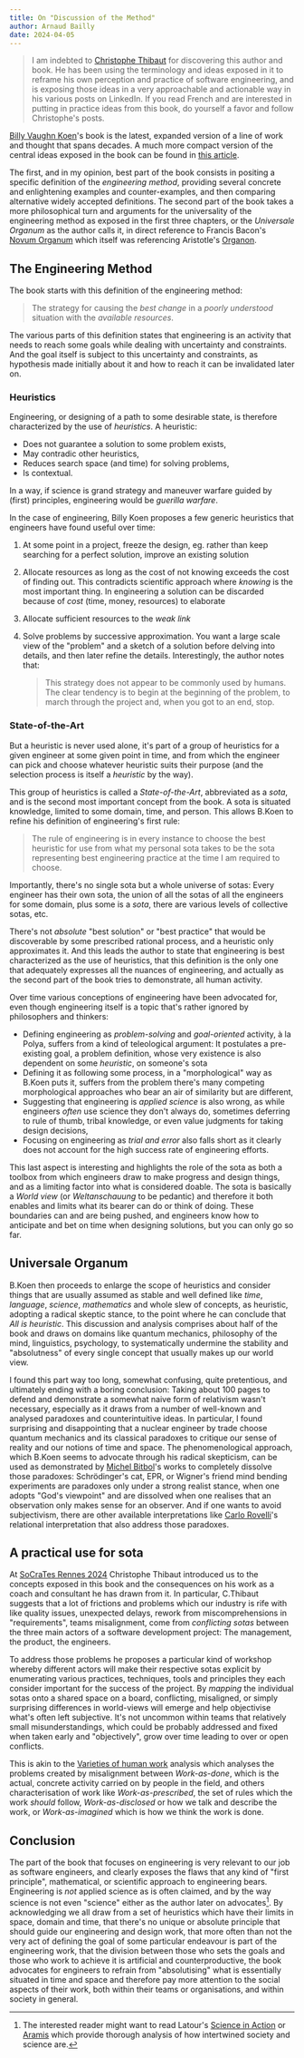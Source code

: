 ```yaml
---
title: On "Discussion of the Method"
author: Arnaud Bailly
date: 2024-04-05
---
```


> I am indebted to [Christophe
> Thibaut](https://www.linkedin.com/in/christophe-thibaut-35b4657/)
> for discovering this author and book. He has been using the
> terminology and ideas exposed in it to reframe his own perception
> and practice of software engineering, and is exposing those ideas in
> a very approachable and actionable way in his various posts on
> LinkedIn. If you read French and are interested in putting in
> practice ideas from this book, do yourself a favor and follow
> Christophe's posts.


[Billy Vaughn Koen](https://en.wikipedia.org/wiki/Billy_Koen)'s book is the latest, expanded version of a line of work and thought that spans decades. A much more compact version of the central ideas exposed in the book can be found in [this article](https://www.tandfonline.com/doi/pdf/10.1080/03043798808939429).

The first, and in my opinion, best part of the book consists in positing a specific definition of the _engineering method_, providing several concrete and enlightening examples and counter-examples, and then comparing alternative widely accepted definitions. The second part of the book takes a more philosophical turn and arguments for the universality of the engineering method as exposed in the first three chapters, or the _Universale Organum_ as the author calls it, in direct reference to Francis Bacon's [Novum Organum](https://en.wikipedia.org/wiki/Novum_Organum) which itself was referencing Aristotle's  [Organon](https://en.wikipedia.org/wiki/Organon).

## The Engineering Method

The book starts with this definition of the engineering method:

> The strategy for causing the _best change_ in a _poorly understood_ situation with the _available resources_.

The various parts of this definition states that engineering is an activity that needs to reach some goals while dealing with uncertainty and constraints. And the goal itself is subject to this uncertainty and constraints, as hypothesis made initially about it and how to reach it can be invalidated later on.

### Heuristics

Engineering, or designing of a path to some desirable state, is therefore characterized by the use of _heuristics_. A heuristic:

* Does not guarantee a solution to some problem exists,
* May contradic other heuristics,
* Reduces search space (and time) for solving problems,
* Is contextual.

In a way, if science is grand strategy and maneuver warfare guided by (first) principles, engineering would be _guerilla warfare_.

In the case of engineering, Billy Koen proposes a few generic heuristics that engineers have found useful over time:

1. At some point in a project, freeze the design, eg. rather than keep searching for a perfect solution, improve an existing solution
2. Allocate resources as long as the cost of not knowing exceeds the cost of finding out. This contradicts scientific approach where _knowing_ is the most important thing. In engineering a solution can be discarded because of _cost_ (time, money, resources) to elaborate
3. Allocate sufficient resources to the _weak link_
4. Solve problems by successive approximation. You want a large scale
   view of the "problem" and a sketch of a solution before delving
   into details, and then later refine the details. Interestingly, the
   author notes that:

   > This strategy does not appear to be commonly used by humans. The
   > clear tendency is to begin at the beginning of the problem, to
   > march through the project and, when you got to an end, stop.

### State-of-the-Art

But a heuristic is never used alone, it's part of a group of
heuristics for a given engineer at some given point in time, and from
which the engineer can pick and choose whatever heuristic suits their
purpose (and the selection process is itself a _heuristic_ by the
way).

This group of heuristics is called a _State-of-the-Art_, abbreviated as a _sota_, and is the second most important concept from the book. A sota is situated knowledge, limited to some domain, time, and person. This allows B.Koen to refine his definition of engineering's first rule:

> The rule of engineering is in every instance to choose the best heuristic for use from what my personal sota takes to be the sota representing best engineering practice at the time I am required to choose.

Importantly, there's no single sota but a whole universe of sotas: Every engineer has their own sota, the union of all the sotas of all the engineers for some domain, plus some is a _sota_, there are various levels of collective sotas, etc.

There's not _absolute_ "best solution" or "best practice" that would be discoverable by some prescribed rational process, and a heuristic only approximates it. And this leads the author to state that engineering is best characterized as the use of heuristics, that this definition is the only one that adequately expresses all the nuances of engineering, and actually as the second part of the book tries to demonstrate, all human activity.

Over time various conceptions of engineering have been advocated for, even though engineering itself is a topic that's rather ignored by philosophers and thinkers:

* Defining engineering as _problem-solving_ and _goal-oriented_ activity, à la Polya, suffers from a kind of teleological argument: It postulates a pre-existing goal, a problem definition, whose very existence is also dependent on some _heuristic_, on someone's sota
* Defining it as following some process, in a "morphological" way as B.Koen puts it, suffers from the problem there's many competing morphological approaches who bear an air of similarity but are different,
* Suggesting that engineering is _applied science_ is also wrong, as while engineers _often_ use science they don't always do, sometimes deferring to rule of thumb, tribal knowledge, or even value judgments for taking design decisions,
* Focusing on engineering as _trial and error_ also falls short as it clearly does not account for the high success rate of engineering efforts.

This last aspect is interesting and highlights the role of the sota as both a toolbox from which engineers draw to make progress and design things, and as a limiting factor into what is considered doable. The sota is basically a _World view_ (or _Weltanschauung_ to be pedantic) and therefore it both enables and limits what its bearer can do or think of doing. These boundaries can and are being pushed, and engineers know how to anticipate and bet on time when designing solutions, but you can only go so far.

## Universale Organum

B.Koen then proceeds to enlarge the scope of heuristics and consider things that are usually assumed as stable and well defined like _time_, _language_, _science_, _mathematics_ and whole slew of concepts, as heuristic, adopting a radical skeptic stance, to the point where he can conclude that _All is heuristic_. This discussion and analysis comprises about half of the book and draws on domains like quantum mechanics, philosophy of the mind, linguistics, psychology, to systematically undermine the stability and "absolutness" of every single concept that usually makes up our world view.

I found this part way too long, somewhat confusing, quite pretentious, and ultimately ending with a boring conclusion: Taking about 100 pages to defend and demonstrate a somewhat naive form of relativism wasn't necessary, especially as it draws from a number of well-known and analysed paradoxes and counterintuitive ideas. In particular, I found surprising and disappointing that a nuclear engineer by trade choose quantum mechanics and its classical paradoxes to critique our sense of reality and our notions of time and space. The phenomenological approach, which B.Koen seems to advocate through his radical skepticism, can be used as demonstrated by [Michel Bitbol](https://cv.hal.science/michel-bitbol?langChosen=fr)'s works to completely dissolve those paradoxes: Schrödinger's cat, EPR, or Wigner's friend mind bending experiments are paradoxes only under a strong realist stance, when one adopts "God's viewpoint" and are dissolved when one realises that an observation only makes sense for an observer. And if one wants to avoid subjectivism, there are other available interpretations like [Carlo Rovelli](https://en.wikipedia.org/wiki/Relational_quantum_mechanics)'s relational interpretation that also address those paradoxes.

## A practical use for sota

At [SoCraTes Rennes 2024](https://socrates-rennes.github.io) Christophe Thibaut introduced us to the concepts exposed in this book and the consequences on his work as a coach and consultant he has drawn from it. In particular, C.Thibaut suggests that a lot of frictions and problems which our industry is rife with like quality issues, unexpected delays, rework from miscomprehensions in "requirements", teams misalignment, come from _conflicting sotas_ between the three main actors of a software development project: The management, the product, the engineers.

To address those problems he proposes a particular kind of workshop whereby different actors will make their respective sotas explicit by enumerating various practices, techniques, tools and principles they each consider important for the success of the project. By _mapping_ the individual sotas onto a shared space on a board, conflicting, misaligned, or simply surprising differences in world-views will emerge and help objectivise what's often left subjective. It's not uncommon within teams that relatively small misunderstandings, which could be probably addressed and fixed when taken early and "objectively", grow over time leading to over or open conflicts.

This is akin to the [Varieties of human work](https://humanisticsystems.com/2016/12/05/the-varieties-of-human-work/) analysis which analyses the problems created by misalignment between _Work-as-done_, which is the actual, concrete activity carried on by people in the field, and others characterisation of work like _Work-as-prescribed_, the set of rules which the work _should_ follow, _Work-as-disclosed_ or how we talk and describe the work, or _Work-as-imagined_ which is how we think the work is done.

## Conclusion

The part of the book that focuses on engineering is very relevant to our job as software engineers, and clearly exposes the flaws that any kind of "first principle", mathematical, or scientific approach to engineering bears. Engineering is _not_ applied science as is often claimed, and by the way science is not even "science" either as the author later on advocates[^1]. By acknowledging we all draw from a set of heuristics which have their limits in space, domain and time, that there's no unique or absolute principle that should guide our engineering and design work, that more often than not the very act of defining the goal of some particular endeavour is part of the engineering work, that the division between those who sets the goals and those who work to achieve it is artificial and counterproductive, the book advocates for engineers to refrain from "absolutising" what is essentially situated in time and space and therefore pay more attention to the social aspects of their work, both within their teams or organisations, and within society in general.

[^1]: The interested reader might want to read Latour's [Science in Action](https://en.wikipedia.org/wiki/Science_in_Action_(book)) or [Aramis](https://en.wikipedia.org/wiki/Aramis,_or_the_Love_of_Technology) which provide thorough analysis of how intertwined society and science are.
